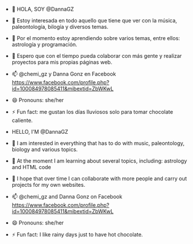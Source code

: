 - 👋 HOLA, SOY @DannaGZ
- 👀 Estoy interesada en todo aquello que tiene que ver con la música, paleontología, bilogía y diversos temas.
- 🌱 Por el momento estoy aprendiendo sobre varios temas, entre ellos: astrología y programación. 
- 💞️ Espero que con el tiempo pueda colaborar con más gente y realizar proyectos para mis propias páginas web.
- 📫 @chemi_gz y Danna Gonz en Facebook https://www.facebook.com/profile.php?id=100084978085411&mibextid=ZbWKwL
- 😄 Pronouns: she/her
- ⚡ Fun fact: me gustan los días lluviosos solo para tomar chocolate caliente.

- HELLO, I'M @DannaGZ
- 👀 I am interested in everything that has to do with music, paleontology, biology and various topics.
- 🌱 At the moment I am learning about several topics, including: astrology and HTML code
- 💞️ I hope that over time I can collaborate with more people and carry out projects for my own websites.
- 📫 @chemi_gz and Danna Gonz on Facebook https://www.facebook.com/profile.php?id=100084978085411&mibextid=ZbWKwL
- 😄 Pronouns: she/her
- ⚡ Fun fact: I like rainy days just to have hot chocolate.

<!---
DannaGZ/DannaGZ is a ✨ special ✨ repository because its `README.md` (this file) appears on your GitHub profile.
You can click the Preview link to take a look at your changes.
--->
